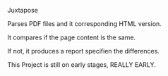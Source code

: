 Juxtapose

Parses PDF files and it corresponding HTML version.

It compares if the page content is the same.

If not, it produces a report specifien the differences.

This Project is still on early stages, REALLY EARLY. 